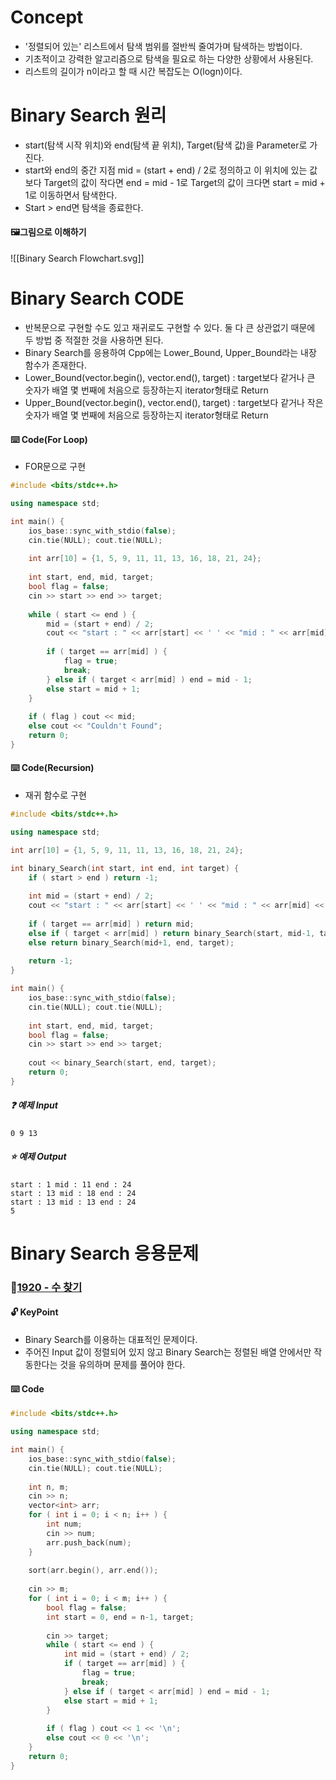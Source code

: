 # Concept
- '정렬되어 있는' 리스트에서 탐색 범위를 절반씩 줄여가며 탐색하는 방법이다.
- 기초적이고 강력한 알고리즘으로 탐색을 필요로 하는 다양한 상황에서 사용된다.
- 리스트의 길이가 n이라고 할 때 시간 복잡도는 O(logn)이다.
# Binary Search 원리
- start(탐색 시작 위치)와 end(탐색 끝 위치), Target(탐색 값)을 Parameter로 가진다.
- start와 end의 중간 지점 mid = (start + end) / 2로 정의하고 이 위치에 있는 값보다 Target의 값이 작다면 end = mid - 1로 Target의 값이 크다면 start = mid + 1로 이동하면서 탐색한다.
- Start > end면 탐색을 종료한다.
#### 🖼️그림으로 이해하기
![[Binary Search Flowchart.svg]]
# Binary Search CODE
- 반복문으로 구현할 수도 있고 재귀로도 구현할 수 있다. 둘 다 큰 상관없기 때문에 두 방법 중 적절한 것을 사용하면 된다.
- Binary Search를 응용하여 Cpp에는 Lower_Bound, Upper_Bound라는 내장 함수가 존재한다.
- Lower_Bound(vector.begin(), vector.end(), target) : target보다 같거나 큰 숫자가 배열 몇 번째에 처음으로 등장하는지 iterator형태로 Return
- Upper_Bound(vector.begin(), vector.end(), target) : target보다 같거나 작은 숫자가 배열 몇 번째에 처음으로 등장하는지 iterator형태로 Return
#### ⌨️ Code(For Loop)
- FOR문으로 구현
```cpp
#include <bits/stdc++.h>

using namespace std;

int main() {
	ios_base::sync_with_stdio(false);
	cin.tie(NULL); cout.tie(NULL);
	
	int arr[10] = {1, 5, 9, 11, 11, 13, 16, 18, 21, 24};
	
	int start, end, mid, target;
	bool flag = false;
	cin >> start >> end >> target;
	
	while ( start <= end ) {
		mid = (start + end) / 2;
		cout << "start : " << arr[start] << ' ' << "mid : " << arr[mid] << ' ' << "end : " << arr[end] << '\n';
		
		if ( target == arr[mid] ) {
			flag = true;
			break;
		} else if ( target < arr[mid] ) end = mid - 1;
		else start = mid + 1;
	}
	
	if ( flag ) cout << mid;
	else cout << "Couldn't Found";
	return 0;
}
```
#### ⌨️ Code(Recursion)
- 재귀 함수로 구현
```cpp
#include <bits/stdc++.h>

using namespace std;

int arr[10] = {1, 5, 9, 11, 11, 13, 16, 18, 21, 24};

int binary_Search(int start, int end, int target) {
	if ( start > end ) return -1;
	
	int mid = (start + end) / 2;
	cout << "start : " << arr[start] << ' ' << "mid : " << arr[mid] << ' ' << "end : " << arr[end] << '\n';
	
	if ( target == arr[mid] ) return mid;
	else if ( target < arr[mid] ) return binary_Search(start, mid-1, target);
	else return binary_Search(mid+1, end, target);
	
	return -1;
}

int main() {
	ios_base::sync_with_stdio(false);
	cin.tie(NULL); cout.tie(NULL);
	
	int start, end, mid, target;
	bool flag = false;
	cin >> start >> end >> target;
	
	cout << binary_Search(start, end, target);
	return 0;
}
```
##### ❓ 예제 Input
	0 9 13
##### ⭐ 예제 Output
	start : 1 mid : 11 end : 24
	start : 13 mid : 18 end : 24
	start : 13 mid : 13 end : 24
	5
# Binary Search 응용문제
### 📑[1920 - 수 찾기](https://www.acmicpc.net/problem/1920)
#### 🔓 KeyPoint
- Binary Search를 이용하는 대표적인 문제이다.
- 주어진 Input 값이 정렬되어 있지 않고 Binary Search는 정렬된 배열 안에서만 작동한다는 것을 유의하며 문제를 풀어야 한다.
#### ⌨️ Code
```cpp
#include <bits/stdc++.h>

using namespace std;

int main() {
    ios_base::sync_with_stdio(false);
    cin.tie(NULL); cout.tie(NULL);
    
    int n, m;
    cin >> n;
    vector<int> arr;
    for ( int i = 0; i < n; i++ ) {
        int num;
        cin >> num;
        arr.push_back(num);
    }
    
    sort(arr.begin(), arr.end());
    
    cin >> m;
    for ( int i = 0; i < m; i++ ) {
        bool flag = false;
        int start = 0, end = n-1, target;
        
        cin >> target;
        while ( start <= end ) {
            int mid = (start + end) / 2;
            if ( target == arr[mid] ) {
                flag = true;
                break;
            } else if ( target < arr[mid] ) end = mid - 1;
            else start = mid + 1;
        }
            
        if ( flag ) cout << 1 << '\n';
        else cout << 0 << '\n';
    }
    return 0;
}
```
